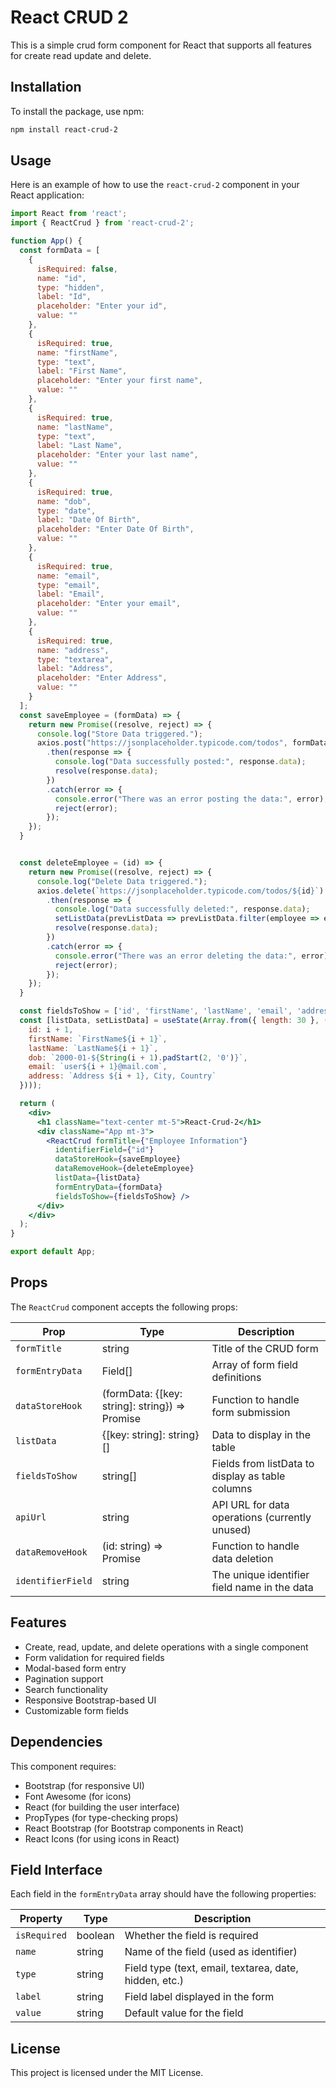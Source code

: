 # React CRUD 2

This is a simple crud form component for React that supports all features for create read update and delete.

## Installation

To install the package, use npm:

```bash
npm install react-crud-2
```

## Usage

Here is an example of how to use the `react-crud-2` component in your React application:

```jsx
import React from 'react';
import { ReactCrud } from 'react-crud-2';

function App() {
  const formData = [
    {
      isRequired: false,
      name: "id",
      type: "hidden",
      label: "Id",
      placeholder: "Enter your id",
      value: ""
    },
    {
      isRequired: true,
      name: "firstName",
      type: "text",
      label: "First Name",
      placeholder: "Enter your first name",
      value: ""
    },
    {
      isRequired: true,
      name: "lastName",
      type: "text",
      label: "Last Name",
      placeholder: "Enter your last name",
      value: ""
    },
    {
      isRequired: true,
      name: "dob",
      type: "date",
      label: "Date Of Birth",
      placeholder: "Enter Date Of Birth",
      value: ""
    },
    {
      isRequired: true,
      name: "email",
      type: "email",
      label: "Email",
      placeholder: "Enter your email",
      value: ""
    },
    {
      isRequired: true,
      name: "address",
      type: "textarea",
      label: "Address",
      placeholder: "Enter Address",
      value: ""
    }
  ];
  const saveEmployee = (formData) => {
    return new Promise((resolve, reject) => {
      console.log("Store Data triggered.");
      axios.post("https://jsonplaceholder.typicode.com/todos", formData)
        .then(response => {
          console.log("Data successfully posted:", response.data);
          resolve(response.data);
        })
        .catch(error => {
          console.error("There was an error posting the data:", error);
          reject(error);
        });
    });
  }


  const deleteEmployee = (id) => {
    return new Promise((resolve, reject) => {
      console.log("Delete Data triggered.");
      axios.delete(`https://jsonplaceholder.typicode.com/todos/${id}`)
        .then(response => {
          console.log("Data successfully deleted:", response.data);
          setListData(prevListData => prevListData.filter(employee => employee.id !== id));
          resolve(response.data);
        })
        .catch(error => {
          console.error("There was an error deleting the data:", error);
          reject(error);
        });
    });
  }

  const fieldsToShow = ['id', 'firstName', 'lastName', 'email', 'address'];
  const [listData, setListData] = useState(Array.from({ length: 30 }, (v, i) => ({
    id: i + 1,
    firstName: `FirstName${i + 1}`,
    lastName: `LastName${i + 1}`,
    dob: `2000-01-${String(i + 1).padStart(2, '0')}`,
    email: `user${i + 1}@mail.com`,
    address: `Address ${i + 1}, City, Country`
  })));

  return (
    <div>
      <h1 className="text-center mt-5">React-Crud-2</h1>
      <div className="App mt-3">
        <ReactCrud formTitle={"Employee Information"}
          identifierField={"id"}
          dataStoreHook={saveEmployee}
          dataRemoveHook={deleteEmployee}
          listData={listData}
          formEntryData={formData}
          fieldsToShow={fieldsToShow} />
      </div>
    </div>
  );
}

export default App;

```

## Props

The `ReactCrud` component accepts the following props:

| Prop            | Type                                     | Description                                        |
|-----------------|------------------------------------------|----------------------------------------------------|
| `formTitle`     | string                                   | Title of the CRUD form                             |
| `formEntryData` | Field[]                                  | Array of form field definitions                    |
| `dataStoreHook` | (formData: {[key: string]: string}) => Promise<void> | Function to handle form submission     |
| `listData`      | {[key: string]: string}[]                | Data to display in the table                       |
| `fieldsToShow`  | string[]                                 | Fields from listData to display as table columns   |
| `apiUrl`        | string                                   | API URL for data operations (currently unused)     |
| `dataRemoveHook` | (id: string) => Promise<void> | Function to handle data deletion |
| `identifierField` | string | The unique identifier field name in the data |

## Features

- Create, read, update, and delete operations with a single component
- Form validation for required fields
- Modal-based form entry
- Pagination support
- Search functionality
- Responsive Bootstrap-based UI
- Customizable form fields


## Dependencies

This component requires:
- Bootstrap (for responsive UI)
- Font Awesome (for icons)
- React (for building the user interface)
- PropTypes (for type-checking props)
- React Bootstrap (for Bootstrap components in React)
- React Icons (for using icons in React)
## Field Interface

Each field in the `formEntryData` array should have the following properties:

| Property       | Type    | Description                                        |
|---------------|------------------------------------------|----------------------------------------------------|
| `isRequired`  | boolean | Whether the field is required                     |
| `name`        | string  | Name of the field (used as identifier)            |
| `type`        | string  | Field type (text, email, textarea, date, hidden, etc.) |
| `label`       | string  | Field label displayed in the form                 |
| `value`       | string  | Default value for the field                       |

## License

This project is licensed under the MIT License.